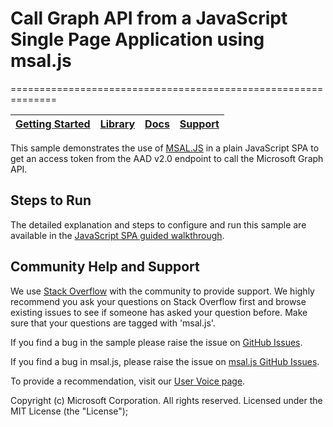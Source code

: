 # Call Graph API from a JavaScript Single Page Application using msal.js
==============================================================

| [Getting Started](https://docs.microsoft.com/en-us/azure/active-directory/develop/guidedsetups/active-directory-javascriptspa)| [Library](https://github.com/AzureAD/microsoft-authentication-library-for-js/wiki) | [Docs](https://aka.ms/aadv2) | [Support](https://docs.microsoft.com/azure/active-directory/develop/active-directory-develop-help-support)
| --- | --- | --- | --- |

This sample demonstrates the use of [MSAL.JS](https://github.com/AzureAD/microsoft-authentication-library-for-js/) in a plain JavaScript SPA to get an access token from the AAD v2.0 endpoint to call the Microsoft Graph API.

## Steps to Run
The detailed explanation and steps to configure and run this sample are available in the [JavaScript SPA guided walkthrough](https://docs.microsoft.com/azure/active-directory/develop/guidedsetups/active-directory-javascriptspa).

## Community Help and Support

We use [Stack Overflow](http://stackoverflow.com/questions/tagged/azure-active-directory) with the community to provide support. We highly recommend you ask your questions on Stack Overflow first and browse existing issues to see if someone has asked your question before. 
Make sure that your questions are tagged with 'msal.js'.

If you find a bug in the sample please raise the issue on [GitHub Issues](https://github.com/Azure-Samples/active-directory-javascript-graphapi-v2/issues).

If you find a bug in msal.js, please raise the issue on [msal.js GitHub Issues](https://github.com/AzureAD/microsoft-authentication-library-for-js/issues).

To provide a recommendation, visit our [User Voice page](https://feedback.azure.com/forums/169401-azure-active-directory).

Copyright (c) Microsoft Corporation.  All rights reserved. Licensed under the MIT License (the "License");
